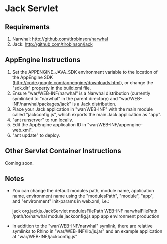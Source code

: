 Jack Servlet
============

Requirements
------------

1. Narwhal: http://github.com/tlrobinson/narwhal
2. Jack: http://github.com/tlrobinson/jack

AppEngine Instructions
----------------------

1. Set the APPENGINE_JAVA_SDK environment variable to the location of the AppEngine SDK (http://code.google.com/appengine/downloads.html), or change the "sdk.dir" property in the build.xml file.
2. Ensure "war/WEB-INF/narwhal" is a Narwhal distribution (currently symlinked to "narwhal" in the parent directory) and "war/WEB-INF/narwhal/packages/jack" is a Jack distribution.
4. Place your Jack application in "war/WEB-INF" with the main module called "jackconfig.js", which exports the main Jack application as "app". 
5. "ant runserver" to run locally.
6. Edit the AppEngine application ID in "war/WEB-INF/appengine-web.xml".
7. "ant update" to deploy.

Other Servlet Container Instructions
------------------------------------

Coming soon.

Notes
-----

* You can change the default modules path, module name, application name, environment name using the "modulesPath", "module", "app", and "environment" init-params in web.xml, i.e.:

    <servlet>
      <servlet-name>jack</servlet-name>
      <servlet-class>org.jackjs.JackServlet</servlet-class>
      <init-param>
        <param-name>modulesFilePath</param-name>
        <param-value>WEB-INF</param-value>
      </init-param>
      <init-param>
        <param-name>narwhalFilePath</param-name>
        <param-value>/path/to/narwhal</param-value>
      </init-param>
      <init-param>
        <param-name>module</param-name>
        <param-value>jackconfig.js</param-value>
      </init-param>
      <init-param>
        <param-name>app</param-name>
        <param-value>app</param-value>
      </init-param>
      <init-param>
        <param-name>environment</param-name>
        <param-value>production</param-value>
      </init-param>
    </servlet>

* In addition to the "war/WEB-INF/narwhal" symlink, there are relative symlinks to Rhino in "war/WEB-INF/lib/js.jar" and an example application at "war/WEB-INF/jackconfig.js"
